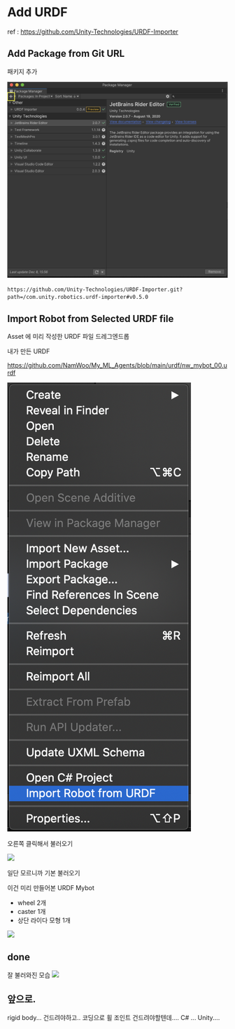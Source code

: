 # Add URDF

ref : https://github.com/Unity-Technologies/URDF-Importer


## Add Package from Git URL
패키지 추가

![](https://github.com/Unity-Technologies/URDF-Importer/blob/main/images~/Package_manager_add.png)

`https://github.com/Unity-Technologies/URDF-Importer.git?path=/com.unity.robotics.urdf-importer#v0.5.0`


## Import Robot from Selected URDF file

Asset 에 미리 작성한 URDF 파일 드레그엔드롭

내가 만든 URDF 

https://github.com/NamWoo/My_ML_Agents/blob/main/urdf/nw_mybot_00.urdf

![](https://github.com/Unity-Technologies/URDF-Importer/blob/main/images~/URDF%20Menu.png)

오른쪽 클릭해서 불러오기

![](https://user-images.githubusercontent.com/8021479/145799381-a5359dc6-be07-4db6-ac70-87503c839d0a.png)

일단 모르니까 기본 불러오기 

이건 미리 만들어본 URDF Mybot

* wheel 2개
* caster 1개
* 상단 라이다 모형 1개

![](https://user-images.githubusercontent.com/8021479/145799385-1bf22c95-bcd3-4921-bc4a-79819083d9c4.png)


## done

잘 불러와진 모습
![](https://user-images.githubusercontent.com/8021479/145799404-a4df7972-9c47-4067-a5f5-7f75fa2858be.png)



## 앞으로.

rigid body... 건드려야하고.. 코딩으로 휠 조인트 건드려야할텐데.... C# ... Unity....
